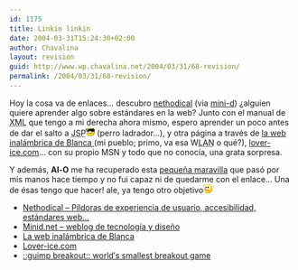 ```yaml
---
id: 1175
title: Linkin linkin
date: 2004-03-31T15:24:30+02:00
author: Chavalina
layout: revision
guid: http://www.wp.chavalina.net/2004/03/31/68-revision/
permalink: /2004/03/31/68-revision/
---
```

Hoy la cosa va de enlaces… descubro <a href="http://www.nethodical.com/weblog/index.html" target="_blank">nethodical</a> (via <a href="http://www.minid.net/archivos/categorias/google/nuevo_diseno_de_google.php#a13559" target="_blank">mini-d</a>) ¿alguien quiere aprender algo sobre estándares en la web? Junto con el manual de <acronym title="eXtensible Markup Language">XML</acronym> que tengo a mi derecha ahora mismo, espero aprender un poco antes de dar el salto a <acronym title="Java Server Pages Technology">JSP</acronym>![emo](/imagenes/emoticonos/gafas.gif) (perro ladrador…), y otra página a través de <a href="http://www.infoblanca.net/" target="_blank">la web inalámbrica de Blanca </a>(mi pueblo; primo, va esa W<acronym title="Local Area Network">LAN</acronym> o qué?), <a href="http://www.lover-ice.com/1.htm" target="_blank">lover-ice.com</a>… con su propio MSN y todo que no conocía, una grata sorpresa. 

Y además, **Al-O** me ha recuperado esta <a href="http://www.guimp.com/breakout.html" target="_blank">pequeña maravilla</a> que pasó por mis manos hace tiempo y no fui capaz ni de quedarme con el enlace… Una de ésas tengo que hacer! ale, ya tengo otro objetivo![emo](/imagenes/emoticonos/guino.gif) 

  * <a href="http://www.nethodical.com/weblog/index.html" target="_blank">Nethodical – Píldoras de experiencia de usuario, accesibilidad, estándares web… </a>
  * <a href="http://www.minid.net/archivos/categorias/google/nuevo_diseno_de_google.php#a13559" target="_blank">Minid.net – weblog de tecnología y diseño </a>
  * <a href="http://www.infoblanca.net/" target="_blank">La web inalámbrica de Blanca</a>
  * <a href="http://www.lover-ice.com/1.htm" target="_blank">Lover-ice.com</a>
  * <a href="http://www.guimp.com/breakout.html" target="_blank">::guimp breakout:: world&prime;s smallest breakout game </a>